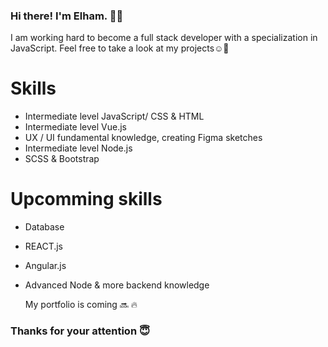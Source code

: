 ### Hi there! I'm Elham. 👋🏾

I am working hard to become a full stack developer with a specialization in JavaScript. Feel free to take a look at my projects☺️🌿

# Skills
* Intermediate level JavaScript/ CSS & HTML
* Intermediate level Vue.js 
* UX / UI fundamental knowledge, creating Figma sketches
* Intermediate level Node.js
* SCSS & Bootstrap

# Upcomming skills
* Database 
* REACT.js
* Angular.js
* Advanced Node & more backend knowledge


   My portfolio is coming 🔜 🔥

### Thanks for your attention 😇
  
